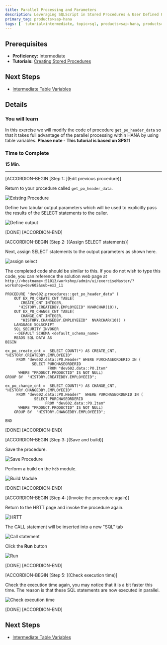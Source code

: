 ```yaml
---
title: Parallel Processing and Parameters
description: Leveraging SQLScript in Stored Procedures & User Defined Functions
primary_tag: products>sap-hana
tags: [  tutorial>intermediate, topic>sql, products>sap-hana, products>sap-hana\,-express-edition  ]
---
```

## Prerequisites  
- **Proficiency:** Intermediate
- **Tutorials:** [Creating Stored Procedures](http://www.sap.com/developer/tutorials/xsa-sqlscript-stored-proc.html)

## Next Steps
- [Intermediate Table Variables](http://www.sap.com/developer/tutorials/xsa-sqlscript-table-var.html)

## Details
### You will learn  
In this exercise we will modify the code of procedure `get_po_header_data`  so that it takes full advantage of the parallel processing within HANA by using table variables.
**Please note - This tutorial is based on SPS11**

### Time to Complete
**15 Min**.

---


[ACCORDION-BEGIN [Step 1: ](Edit previous procedure)]

Return to your procedure called `get_po_header_data`.

![Existing Procedure](1.png)

Define two tabular output parameters which will be used to explicitly pass the results of the SELECT statements to the caller.

![Define output](2.png)

[DONE]
[ACCORDION-END]

[ACCORDION-BEGIN [Step 2: ](Assign SELECT statements)]

Next, assign SELECT statements to the output parameters as shown here.

![assign select](3.png)

The completed code should be similar to this. If you do not wish to type this code, you can reference the solution web page at `http://<hostname>:51013/workshop/admin/ui/exerciseMaster/?workshop=dev602&sub=ex2_11`

```
PROCEDURE "dev602.procedures::get_po_header_data" (    OUT EX_PO_CREATE_CNT TABLE(       CREATE_CNT INTEGER,      "HISTORY.CREATEDBY.EMPLOYEEID" NVARCHAR(10)),    OUT EX_PO_CHANGE_CNT TABLE(       CHANGE_CNT INTEGER,       "HISTORY.CHANGEDBY.EMPLOYEEID"  NVARCHAR(10)) )  	LANGUAGE SQLSCRIPT	SQL SECURITY INVOKER	--DEFAULT SCHEMA <default_schema_name>	READS SQL DATA ASBEGINex_po_create_cnt =  SELECT COUNT(*) AS CREATE_CNT, "HISTORY.CREATEDBY.EMPLOYEEID"     FROM "dev602.data::PO.Header" WHERE PURCHASEORDERID IN (            SELECT PURCHASEORDERID                   FROM "dev602.data::PO.Item"      WHERE "PRODUCT.PRODUCTID" IS NOT NULL)GROUP BY  "HISTORY.CREATEDBY.EMPLOYEEID";ex_po_change_cnt =  SELECT COUNT(*) AS CHANGE_CNT, "HISTORY.CHANGEDBY.EMPLOYEEID"     FROM "dev602.data::PO.Header"  WHERE PURCHASEORDERID IN (             SELECT PURCHASEORDERID                  FROM "dev602.data::PO.Item"      WHERE "PRODUCT.PRODUCTID" IS NOT NULL)    GROUP BY  "HISTORY.CHANGEDBY.EMPLOYEEID";END
```

[DONE]
[ACCORDION-END]

[ACCORDION-BEGIN [Step 3: ](Save and build)]

Save the procedure.

![Save Procedure](5.png)

Perform a build on the `hdb` module.

![Build Module](6.png)

[DONE]
[ACCORDION-END]

[ACCORDION-BEGIN [Step 4: ](Invoke the procedure again)]

Return to the HRTT page and invoke the procedure again.

![HRTT](7.png)

The CALL statement will be inserted into a new "SQL" tab

![Call statement](8.png)

Click the **Run** button

![Run](9.png)

[DONE]
[ACCORDION-END]

[ACCORDION-BEGIN [Step 5: ](Check execution time)]

Check the execution time again, you may notice that it is a bit faster this time. The reason is that these SQL statements are now executed in parallel.

![Check execution time](10.png)

[DONE]
[ACCORDION-END]




## Next Steps
- [Intermediate Table Variables](http://www.sap.com/developer/tutorials/xsa-sqlscript-table-var.html)
